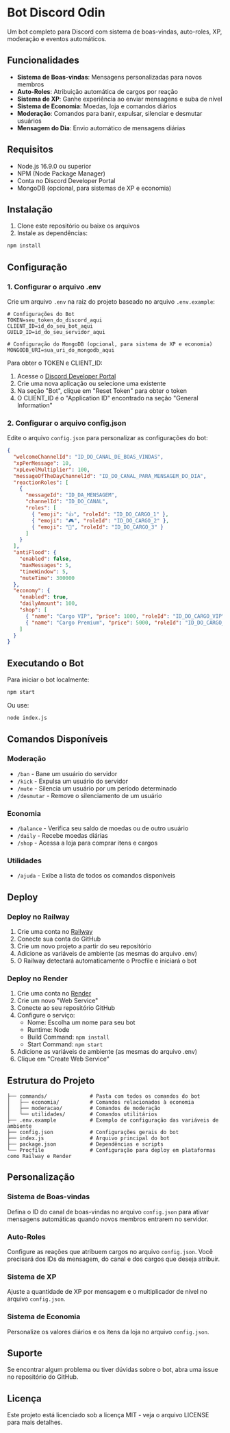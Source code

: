 # Bot Discord Odin

Um bot completo para Discord com sistema de boas-vindas, auto-roles, XP, moderação e eventos automáticos.

## Funcionalidades

- **Sistema de Boas-vindas**: Mensagens personalizadas para novos membros
- **Auto-Roles**: Atribuição automática de cargos por reação
- **Sistema de XP**: Ganhe experiência ao enviar mensagens e suba de nível
- **Sistema de Economia**: Moedas, loja e comandos diários
- **Moderação**: Comandos para banir, expulsar, silenciar e desmutar usuários
- **Mensagem do Dia**: Envio automático de mensagens diárias

## Requisitos

- Node.js 16.9.0 ou superior
- NPM (Node Package Manager)
- Conta no Discord Developer Portal
- MongoDB (opcional, para sistemas de XP e economia)

## Instalação

1. Clone este repositório ou baixe os arquivos
2. Instale as dependências:

```bash
npm install
```

## Configuração

### 1. Configurar o arquivo .env

Crie um arquivo `.env` na raiz do projeto baseado no arquivo `.env.example`:

```env
# Configurações do Bot
TOKEN=seu_token_do_discord_aqui
CLIENT_ID=id_do_seu_bot_aqui
GUILD_ID=id_do_seu_servidor_aqui

# Configuração do MongoDB (opcional, para sistema de XP e economia)
MONGODB_URI=sua_uri_do_mongodb_aqui
```

Para obter o TOKEN e CLIENT_ID:
1. Acesse o [Discord Developer Portal](https://discord.com/developers/applications)
2. Crie uma nova aplicação ou selecione uma existente
3. Na seção "Bot", clique em "Reset Token" para obter o token
4. O CLIENT_ID é o "Application ID" encontrado na seção "General Information"

### 2. Configurar o arquivo config.json

Edite o arquivo `config.json` para personalizar as configurações do bot:

```json
{
  "welcomeChannelId": "ID_DO_CANAL_DE_BOAS_VINDAS",
  "xpPerMessage": 10,
  "xpLevelMultiplier": 100,
  "messageOfTheDayChannelId": "ID_DO_CANAL_PARA_MENSAGEM_DO_DIA",
  "reactionRoles": [
    {
      "messageId": "ID_DA_MENSAGEM",
      "channelId": "ID_DO_CANAL",
      "roles": [
        { "emoji": "👍", "roleId": "ID_DO_CARGO_1" },
        { "emoji": "🎮", "roleId": "ID_DO_CARGO_2" },
        { "emoji": "🎵", "roleId": "ID_DO_CARGO_3" }
      ]
    }
  ],
  "antiFlood": {
    "enabled": false,
    "maxMessages": 5,
    "timeWindow": 5,
    "muteTime": 300000
  },
  "economy": {
    "enabled": true,
    "dailyAmount": 100,
    "shop": [
      { "name": "Cargo VIP", "price": 1000, "roleId": "ID_DO_CARGO_VIP" },
      { "name": "Cargo Premium", "price": 5000, "roleId": "ID_DO_CARGO_PREMIUM" }
    ]
  }
}
```

## Executando o Bot

Para iniciar o bot localmente:

```bash
npm start
```

Ou use:

```bash
node index.js
```

## Comandos Disponíveis

### Moderação
- `/ban` - Bane um usuário do servidor
- `/kick` - Expulsa um usuário do servidor
- `/mute` - Silencia um usuário por um período determinado
- `/desmutar` - Remove o silenciamento de um usuário

### Economia
- `/balance` - Verifica seu saldo de moedas ou de outro usuário
- `/daily` - Recebe moedas diárias
- `/shop` - Acessa a loja para comprar itens e cargos

### Utilidades
- `/ajuda` - Exibe a lista de todos os comandos disponíveis

## Deploy

### Deploy no Railway

1. Crie uma conta no [Railway](https://railway.app/)
2. Conecte sua conta do GitHub
3. Crie um novo projeto a partir do seu repositório
4. Adicione as variáveis de ambiente (as mesmas do arquivo .env)
5. O Railway detectará automaticamente o Procfile e iniciará o bot

### Deploy no Render

1. Crie uma conta no [Render](https://render.com/)
2. Crie um novo "Web Service"
3. Conecte ao seu repositório GitHub
4. Configure o serviço:
   - Nome: Escolha um nome para seu bot
   - Runtime: Node
   - Build Command: `npm install`
   - Start Command: `npm start`
5. Adicione as variáveis de ambiente (as mesmas do arquivo .env)
6. Clique em "Create Web Service"

## Estrutura do Projeto

```
├── commands/              # Pasta com todos os comandos do bot
│   ├── economia/          # Comandos relacionados à economia
│   ├── moderacao/         # Comandos de moderação
│   └── utilidades/        # Comandos utilitários
├── .env.example           # Exemplo de configuração das variáveis de ambiente
├── config.json            # Configurações gerais do bot
├── index.js               # Arquivo principal do bot
├── package.json           # Dependências e scripts
└── Procfile               # Configuração para deploy em plataformas como Railway e Render
```

## Personalização

### Sistema de Boas-vindas
Defina o ID do canal de boas-vindas no arquivo `config.json` para ativar mensagens automáticas quando novos membros entrarem no servidor.

### Auto-Roles
Configure as reações que atribuem cargos no arquivo `config.json`. Você precisará dos IDs da mensagem, do canal e dos cargos que deseja atribuir.

### Sistema de XP
Ajuste a quantidade de XP por mensagem e o multiplicador de nível no arquivo `config.json`.

### Sistema de Economia
Personalize os valores diários e os itens da loja no arquivo `config.json`.

## Suporte

Se encontrar algum problema ou tiver dúvidas sobre o bot, abra uma issue no repositório do GitHub.

## Licença

Este projeto está licenciado sob a licença MIT - veja o arquivo LICENSE para mais detalhes.